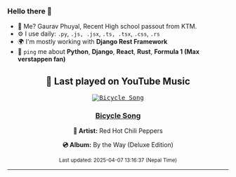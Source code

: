 ### Hello there 👋
- 💨 Me? Gaurav Phuyal, Recent High school passout from KTM.
- ⚙️ I use daily: `.py`, `.js, .jsx`, `.ts, .tsx`, `.css`, `.rs`
- 🌍 I'm mostly working with **Django Rest Framework**
- 💬 `ping` me about **Python**, **Django**, **React**, **Rust**, **Formula 1 (Max verstappen fan)**
<!-- YOUTUBE-MUSIC-START -->
<div align='center'>

## 🎵 Last played on YouTube Music

<kbd>

[![Bicycle Song](https://lastfm.freetls.fastly.net/i/u/174s/598b41917c70a08782be7986198fabdc.jpg)](https://lastfm.freetls.fastly.net/i/u/174s/598b41917c70a08782be7986198fabdc.jpg)

</kbd>

### [Bicycle Song](https://www.youtube.com/results?search_query=Red%20Hot%20Chili%20Peppers%20Bicycle%20Song)

**🎤 Artist:** Red Hot Chili Peppers

**💿 Album:** By the Way (Deluxe Edition)

<sub>Last updated: 2025-04-07 13:16:37 (Nepal Time)</sub>

</div>

<!-- YOUTUBE-MUSIC-END -->
<hr>

